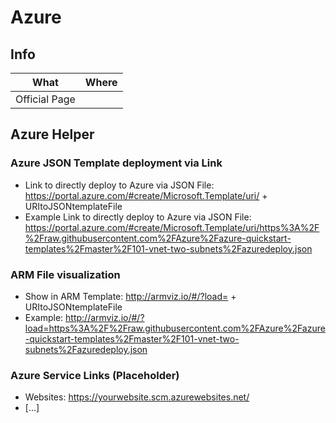 # Azure

## Info

|What|Where|
|-|-|
|Official Page||

## Azure Helper

### Azure JSON Template deployment via Link

- Link to directly deploy to Azure via JSON File: <https://portal.azure.com/#create/Microsoft.Template/uri/> + URItoJSONtemplateFile
- Example Link to directly deploy to Azure via JSON File:
<https://portal.azure.com/#create/Microsoft.Template/uri/https%3A%2F%2Fraw.githubusercontent.com%2FAzure%2Fazure-quickstart-templates%2Fmaster%2F101-vnet-two-subnets%2Fazuredeploy.json>

### ARM File visualization

- Show in ARM Template: <http://armviz.io/#/?load=> + URItoJSONtemplateFile
- Example: <http://armviz.io/#/?load=https%3A%2F%2Fraw.githubusercontent.com%2FAzure%2Fazure-quickstart-templates%2Fmaster%2F101-vnet-two-subnets%2Fazuredeploy.json>

### Azure Service Links (Placeholder)

- Websites: <https://yourwebsite.scm.azurewebsites.net/>
- [...]

